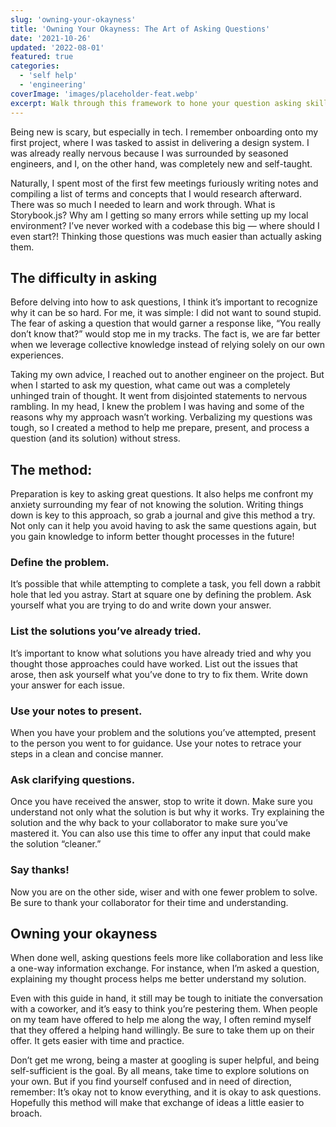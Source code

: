 ```yaml
---
slug: 'owning-your-okayness'
title: 'Owning Your Okayness: The Art of Asking Questions'
date: '2021-10-26'
updated: '2022-08-01'
featured: true
categories:
  - 'self help'
  - 'engineering'
coverImage: 'images/placeholder-feat.webp'
excerpt: Walk through this framework to hone your question asking skills.
---
```


Being new is scary, but especially in tech. I remember onboarding onto my first project, where I was tasked to assist in delivering a design system. I was already really nervous because I was surrounded by seasoned engineers, and I, on the other hand, was completely new and self-taught.

Naturally, I spent most of the first few meetings furiously writing notes and compiling a list of terms and concepts that I would research afterward. There was so much I needed to learn and work through. What is Storybook.js? Why am I getting so many errors while setting up my local environment? I’ve never worked with a codebase this big — where should I even start?! Thinking those questions was much easier than actually asking them.

## The difficulty in asking

Before delving into how to ask questions, I think it’s important to recognize why it can be so hard. For me, it was simple: I did not want to sound stupid. The fear of asking a question that would garner a response like, “You really don’t know that?” would stop me in my tracks. The fact is, we are far better when we leverage collective knowledge instead of relying solely on our own experiences.

Taking my own advice, I reached out to another engineer on the project. But when I started to ask my question, what came out was a completely unhinged train of thought. It went from disjointed statements to nervous rambling. In my head, I knew the problem I was having and some of the reasons why my approach wasn’t working. Verbalizing my questions was tough, so I created a method to help me prepare, present, and process a question (and its solution) without stress.

## The method:

Preparation is key to asking great questions. It also helps me confront my anxiety surrounding my fear of not knowing the solution. Writing things down is key to this approach, so grab a journal and give this method a try. Not only can it help you avoid having to ask the same questions again, but you gain knowledge to inform better thought processes in the future!

### Define the problem.

It’s possible that while attempting to complete a task, you fell down a rabbit hole that led you astray. Start at square one by defining the problem. Ask yourself what you are trying to do and write down your answer.

### List the solutions you’ve already tried.

It’s important to know what solutions you have already tried and why you thought those approaches could have worked. List out the issues that arose, then ask yourself what you’ve done to try to fix them. Write down your answer for each issue.

### Use your notes to present.

When you have your problem and the solutions you’ve attempted, present to the person you went to for guidance. Use your notes to retrace your steps in a clean and concise manner.

### Ask clarifying questions.

Once you have received the answer, stop to write it down. Make sure you understand not only what the solution is but why it works. Try explaining the solution and the why back to your collaborator to make sure you’ve mastered it. You can also use this time to offer any input that could make the solution “cleaner.”

### Say thanks!

Now you are on the other side, wiser and with one fewer problem to solve. Be sure to thank your collaborator for their time and understanding.

## Owning your okayness

When done well, asking questions feels more like collaboration and less like a one-way information exchange. For instance, when I’m asked a question, explaining my thought process helps me better understand my solution.

Even with this guide in hand, it still may be tough to initiate the conversation with a coworker, and it’s easy to think you’re pestering them. When people on my team have offered to help me along the way, I often remind myself that they offered a helping hand willingly. Be sure to take them up on their offer. It gets easier with time and practice.

Don’t get me wrong, being a master at googling is super helpful, and being self-sufficient is the goal. By all means, take time to explore solutions on your own. But if you find yourself confused and in need of direction, remember: It’s okay not to know everything, and it is okay to ask questions. Hopefully this method will make that exchange of ideas a little easier to broach.
